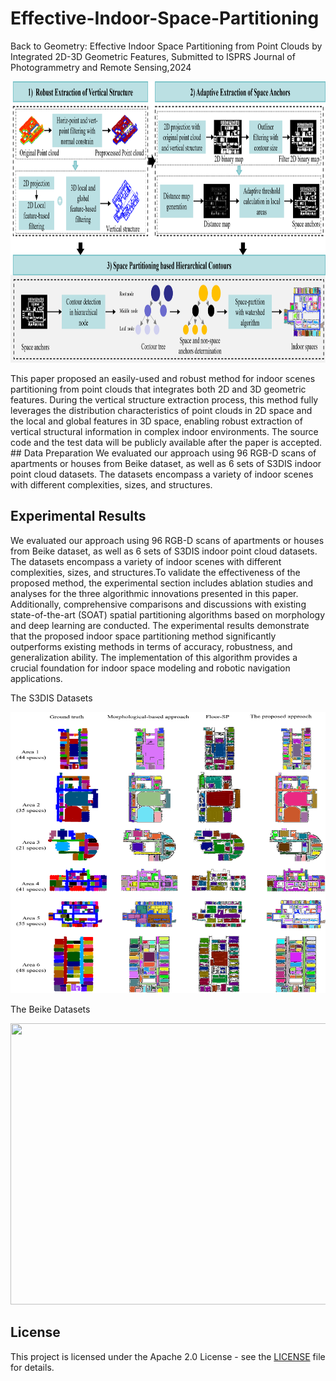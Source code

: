 # Effective-Indoor-Space-Partitioning

Back to Geometry: Effective Indoor Space Partitioning from Point Clouds by Integrated 2D-3D Geometric Features, Submitted to ISPRS Journal of Photogrammetry and Remote Sensing,2024

<p align="center">
  <img src="flowchat.png" width="917" height="450">
</p>
This paper proposed an easily-used and robust method for indoor scenes partitioning from point clouds that integrates both 2D and 3D geometric features. During the vertical structure extraction process, this method fully leverages the distribution characteristics of point clouds in 2D space and the local and global features in 3D space, enabling robust extraction of vertical structural information in complex indoor environments. The source code and the test data will be publicly available after the paper is accepted. 
## Data Preparation
We evaluated our approach using 96 RGB-D scans of apartments or houses from Beike dataset, as well as 6 sets of S3DIS indoor point cloud datasets. The datasets encompass a variety of indoor scenes with different complexities, sizes, and structures. 

## Experimental Results
We evaluated our approach using 96 RGB-D scans of apartments or houses from Beike dataset, as well as 6 sets of S3DIS indoor point cloud datasets. The datasets encompass a variety of indoor scenes with different complexities, sizes, and structures.To validate the effectiveness of the proposed method, the experimental section includes ablation studies and analyses for the three algorithmic innovations presented in this paper. Additionally, comprehensive comparisons and discussions with existing state-of-the-art (SOAT) spatial partitioning algorithms based on morphology and deep learning are conducted. The experimental results demonstrate that the proposed indoor space partitioning method significantly outperforms existing methods in terms of accuracy, robustness, and generalization ability. The implementation of this algorithm provides a crucial foundation for indoor space modeling and robotic navigation applications.

The S3DIS Datasets
<p align="center">
  <img src="comps3dis.png" width="917" height="450">
</p>

The Beike Datasets

<p align="center">
  <img src="compsbeike.png" width="917" height="450">
</p>

## License

This project is licensed under the Apache 2.0 License - see the [LICENSE](LICENSE) file for details.

